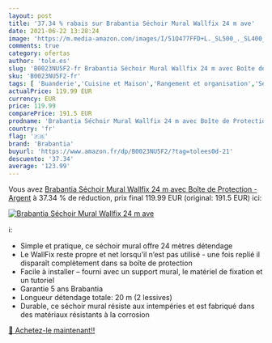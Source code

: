 ```yaml
---
layout: post
title: '37.34 % rabais sur Brabantia Séchoir Mural Wallfix 24 m ave'
date: 2021-06-22 13:28:24
image: 'https://m.media-amazon.com/images/I/51Q477FFD+L._SL500_._SL400_.jpg'
comments: true
category: ofertas
author: 'tole.es'
slug: 'B0023NU5F2-fr Brabantia Séchoir Mural Wallfix 24 m avec Boîte de...'
sku: 'B0023NU5F2-fr'
tags: [ 'Buanderie','Cuisine et Maison','Rangement et organisation','Séchoirs à linge','brabantia', ]
actualPrice: 119.99 EUR
currency: EUR
price: 119.99
comparePrice: 191.5 EUR
prodname: 'Brabantia Séchoir Mural Wallfix 24 m avec Boîte de Protection - Argent'
country: 'fr'
flag: '🇫🇷'
brand: 'Brabantia'
buyurl: 'https://www.amazon.fr/dp/B0023NU5F2/?tag=tolees0d-21'
descuento: '37.34'
average: '123.99'
---
```


Vous avez [Brabantia Séchoir Mural Wallfix 24 m avec Boîte de Protection - Argent](https://www.amazon.fr/dp/B0023NU5F2/?tag=tolees0d-21)  à  37.34 % de réduction, prix final  119.99 EUR (original: 191.5 EUR) ici:

[![Brabantia Séchoir Mural Wallfix 24 m ave](https://m.media-amazon.com/images/I/51Q477FFD+L._SL500_._SL400_.jpg)](https://www.amazon.fr/dp/B0023NU5F2/?tag=tolees0d-21)

ℹ️:

- Simple et pratique, ce séchoir mural offre 24 mètres détendage
- Le WallFix reste propre et net lorsqu’il n’est pas utilisé - une fois replié il disparaît complètement dans sa boîte de protection
- Facile à installer – fourni avec un support mural, le matériel de fixation et un tutoriel
- Garantie 5 ans Brabantia
- Longueur détendage totale: 20 m (2 lessives)
- Durable, ce séchoir mural résiste aux intempéries et est fabriqué dans des matériaux résistants à la corrosion

[🛒 Achetez-le maintenant!!](https://www.amazon.fr/dp/B0023NU5F2/?tag=tolees0d-21)
